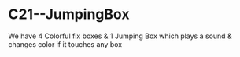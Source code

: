 # C21--JumpingBox
We have 4 Colorful fix boxes &amp; 1 Jumping Box which plays a sound &amp; changes color if it touches any box
